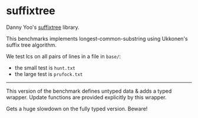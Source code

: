 suffixtree
==========

Danny Yoo's [suffixtree](https://github.com/dyoo/suffixtree) library.

This benchmarks implements longest-common-substring using Ukkonen's
suffix tree algorithm.

We test lcs on all pairs of lines in a file in `base/`:
- the small test is `hunt.txt`
- the large test is `prufock.txt`

---

This version of the benchmark defines untyped data & adds a typed wrapper.
Update functions are provided explicitly by this wrapper.

Gets a huge slowdown on the fully typed version. Beware!

